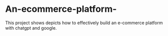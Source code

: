 # An-ecommerce-platform-
This project shows depicts how to effectively build an e-commerce platform with chatgpt and google.
